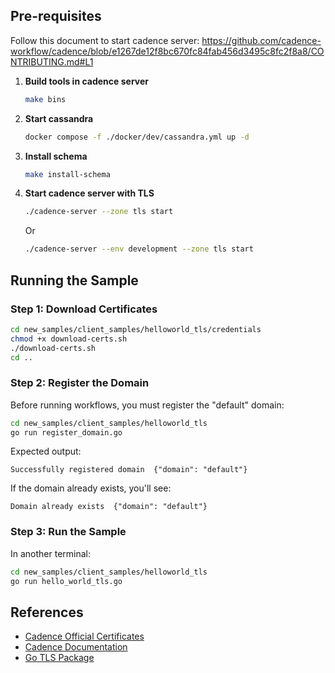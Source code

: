 ## Pre-requisites

Follow this document to start cadence server:
https://github.com/cadence-workflow/cadence/blob/e1267de12f8bc670fc84fab456d3495c8fc2f8a8/CONTRIBUTING.md#L1

1. **Build tools in cadence server**
   ```bash
   make bins
   ```

2. **Start cassandra**
   ```bash
   docker compose -f ./docker/dev/cassandra.yml up -d
   ```

3. **Install schema**
   ```bash
   make install-schema
   ```

4. **Start cadence server with TLS**
   ```bash
   ./cadence-server --zone tls start
   ```
   Or
   ```bash
   ./cadence-server --env development --zone tls start
   ```

## Running the Sample

### Step 1: Download Certificates
```bash
cd new_samples/client_samples/helloworld_tls/credentials
chmod +x download-certs.sh
./download-certs.sh
cd ..
```

### Step 2: Register the Domain
Before running workflows, you must register the "default" domain:

```bash
cd new_samples/client_samples/helloworld_tls
go run register_domain.go
```

Expected output:
```
Successfully registered domain  {"domain": "default"}
```

If the domain already exists, you'll see:
```
Domain already exists  {"domain": "default"}
```

### Step 3: Run the Sample
In another terminal:
```bash
cd new_samples/client_samples/helloworld_tls
go run hello_world_tls.go
```

## References

- [Cadence Official Certificates](https://github.com/cadence-workflow/cadence/tree/master/config/credentials)
- [Cadence Documentation](https://cadenceworkflow.io/)
- [Go TLS Package](https://pkg.go.dev/crypto/tls)

